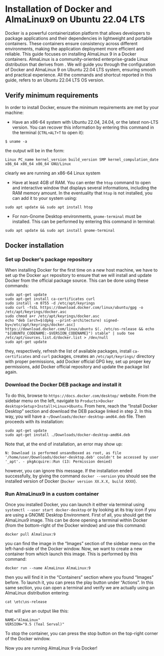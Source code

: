 # Installation of Docker and AlmaLinux9 on Ubuntu 22.04 LTS

Docker is a powerful containerization platform that allows developers to package applications and their dependencies in lightweight and portable containers. These containers ensure consistency across different environments, making the application deployment more efficient and reliable. This guide focuses on installing AlmaLinux 9 in a Docker containers. AlmaLinux is a community-oriented enterprise-grade Linux distribution that derives from . We will guide you through the configuration of Docker and AlmaLinux 9 on Ubuntu 22.04 LTS system, ensuring smooth and practical experience. All the commands and shortcut reported in this guide, refers to an Ubuntu 22.04 LTS OS version.

## Verify minimum requirements

In order to install Docker, ensure the minimum requirements are met by your machine:
- Have an x86-64 system with Ubuntu 22.04, 24.04, or the latest non-LTS version. You can recover this information by entering this command in the terminal (`CTRL+ALT+T` to open it):
```
$ uname -a
```
the output will be in the form:
```
Linux PC_name kernel_version build_version SMP kernel_compulation_date x86_64 x86_64 x86_64 GNU/Linux
```
clearly we are running an x86-64 Linux system
- Have at least 4GB of RAM. You can enter the `htop` command to open and interactive window that displays several informations, including the RAM memory amount. In the eventuality that `htop` is not installed, you can add it to your system using:
```
sudo apt update && sudo apt install htop
```
- For non-Gnome Desktop environments, `gnome-terminal` must be installed. This can be performed by entering this command in terminal:
```
sudo apt update && sudo apt install gnome-terminal
```

## Docker installation

### Set up Docker's package repository 

When installing Docker for the first time on a new host machine, we have to set up the Docker `apt` repository to ensure that we will install and update Docker from the official package source. This can be done using these commands:
```
sudo apt-get update
sudo apt-get install ca-certificates curl
sudo install -m 0755 -d /etc/apt/keyrings
sudo curl -fsSL https://download.docker.com/linux/ubuntu/gpg -o /etc/apt/keyrings/docker.asc
sudo chmod a+r /etc/apt/keyrings/docker.asc
echo "deb [arch=$(dpkg --print-architecture) signed-by=/etc/apt/keyrings/docker.asc] https://download.docker.com/linux/ubuntu $(. /etc/os-release && echo "${UBUNTU_CODENAME:-$VERSION_CODENAME}") stable" | sudo tee /etc/apt/sources.list.d/docker.list > /dev/null
sudo apt-get update
```
they, respectively, refresh the list of available packages, install `ca-certificates` and `curl` packages, creates an `/etc/apt/keyrings/` directory with proper permissions, add Docker official GPG key, set up proper key permissions, add Docker official repository and update the package list again.

### Download the Docker DEB package and install it

To do this, browse to `https://docs.docker.com/desktop/` website. From the sidebar menu on the left, navigate to `Products`>`Docker desktop`>`Setup`>`Install`>`Linux`>`Ubuntu`. From here, reach the “Install Docker Desktop” section and download the DEB package linked in step 2. In this way, you will have a `~/Downloads/docker-desktop-amd64.deb` file. Then proceeds with its installation:
```
sudo apt-get update
sudo apt-get install ./Downloads/docker-desktop-amd64.deb
```

Note that, at the end of installation, an error may show up:
```
N: Download is performed unsandboxed as root, as file '/home/user/Downloads/docker-desktop.deb' couldn't be accessed by user '_apt'. - pkgAcquire::Run (13: Permission denied)
```
however, you can ignore this message. If the installation ended successfully, by giving the command `docker --version` you should see the installed version of Docker (`Docker version XX.X.X, build XXXX`).

### Run AlmaLinux9 in a custom container

Once you installed Docker, you can launch it either via terminal using `systemctl --user start docker-desktop` or by looking at its tray icon if you are using a GNOME Desktop Environment. First of all, you should get the AlmaLinux9 image. This can be done opening a terminal within Docker (from the bottom-right of the Docker window) and use this command:
```
docker pull Almalinux:9
```
you can find the image in the “Images” section of the sidebar menu on the left-hand-side of the Docker window. Now, we want to create a new container from which launch this image. This is performed by this command:
```
docker run --name AlmaLinux AlmaLinux:9
```
then you will find it in the “Containers” section where you found “Images” before. To launch it, you can press the play button under “Actions”. In this same section, you can open a terminal and verify we are actually using an AlmaLinux distribution entering:
```
cat \etc\os-release
```
that will give an output like this:
```
NAME="AlmaLinux"
VERSION="9.5 (Teal Serval)"
```

To stop the container, you can press the stop button on the top-right corner of the Docker window. 

Now you are running AlmaLinux 9 via Docker!
